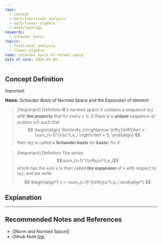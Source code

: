 ```yaml
---
tags:
  - concept
  - math/functional_analysis
  - math/linear_algebra
  - math/topology
keywords:
  - schauder_basis
topics:
  - functional_analysis
  - linear_algebra
name: Schauder basis of normed space
date of note: 2024-05-09
---
```


## Concept Definition

>[!important]
>**Name**:  *Schauder Basis* of Normed Space and the *Expansion* of element


>[!important] Definition
>**If** a normed space $X$ contains a sequence $(e_i)$ with **the property** that for *every* $x \in X$ there is a **unique** *sequence of scalars* $(u^i)$ such that
>$$
> \begin{align}
> \lim\limits_{n\rightarrow \infty}\left\lVert x - \sum_{i=1}^{n}u^i\,e_i \right\rVert  = 0,
> \end{align}
>$$ 
>then $(e_i)$ is called a **Schauder basis** (or **basis**} for $X$. 

>[!important] Definition
> The series $$\sum_{i=1}^{\infty}u^i\,e_i$$ which has the sum $x$ is then called **the expansion** of $x$ *with respect to* $(e_i)$, and we write
> $$
> \begin{align*}
> x = \sum_{i=1}^{\infty}u^i\,e_i
> \end{align*}
>$$ 


## Explanation





-----------
##  Recommended Notes and References

- [[Norm and Normed Space]]
- Github Note [link](https://github.com/TianpeiLuke/SelfStudyNotes/tree/master/self-study/probability_and_measure_theory)